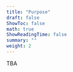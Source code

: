 ```yaml
---
title: "Purpose"
draft: false
ShowToc: false
math: true
ShowReadingTime: false
summary: ""
weight: 2
---
```


TBA

